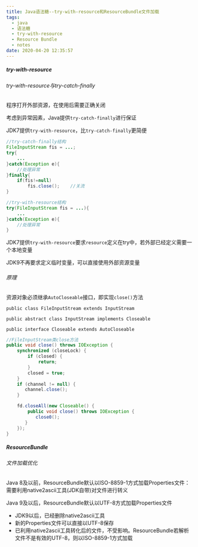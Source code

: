 ```yaml
---
title: Java语法糖--try-with-resource和ResourceBundle文件加载
tags:
  - java
  - 语法糖
  - try-with-resource
  - Resource Bundle
  - notes
date: 2020-04-20 12:35:57
---
```



##### try-with-resource

###### try-with-resource与try-catch-finally

程序打开外部资源，在使用后需要正确关闭

考虑到异常因素，Java提供`try-catch-finally`进行保证

JDK7提供`try-with-resource`，比`try-catch-finally`更简便

```java
//try-catch-finally结构
FileInputStream fis = ...;
try{
    ...
}catch(Exception e){
    //处理异常
}finally{
    if(fis!=null)
        fis.close();	//关流
}

//try-with-resource结构
try(FileInputStream fis = ...){
    ...
}catch(Exception e){
    //处理异常
}
```

JDK7提供`try-with-resource`要求`resource`定义在try中，若外部已经定义需要一个本地变量

JDK9不再要求定义临时变量，可以直接使用外部资源变量

<!--more-->

###### 原理

资源对象必须继承`AutoCloseable`接口，即实现`close()`方法

`public class FileInputStream extends InputStream`

`public abstract class InputStream implements Closeable` 

`public interface Closeable extends AutoCloseable`

```java
//FileInputStream类close方法
public void close() throws IOException {
    synchronized (closeLock) {
        if (closed) {
            return;
        }
        closed = true;
    }
    if (channel != null) {
       channel.close();
    }

    fd.closeAll(new Closeable() {
        public void close() throws IOException {
           close0();
       }
    });
}
```

##### ResourceBundle

###### 文件加载优化

Java 8及以前，ResourceBundle默认以ISO-8859-1方式加载Properties文件：需要利用native2ascii工具(JDK自带)对文件进行转义

Java 9及以后，ResourceBundle默认以UTF-8方式加载Properties文件

- JDK9以后，已经删除native2ascii工具
- 新的Properties文件可以直接以UTF-8保存
- 已利用native2ascii工具转化后的文件，不受影响。ResourceBundle若解析文件不是有效的UTF-8，则以ISO-8859-1方式加载

